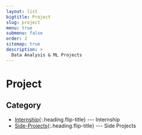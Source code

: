 ```yaml
---
layout: list
bigtitle: Project
slug: project
menu: true
submenu: false
order: 2
sitemap: true
description: >
  Data Analysis & ML Projects
---
```


# Project

## Category

* [Internship]{:.heading.flip-title} --- Internship
* [Side-Projects]{:.heading.flip-title} --- Side Projects


[Internship]: /internship/
[Side-Projects]: /side-projects/
